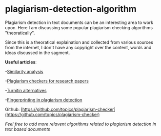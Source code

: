 # plagiarism-detection-algorithm
Plagiarism detection in text documents can be an interesting area to work upon. Here I am discussing some popular plagiarism checking algorithms "theoratically".

Since this is a theoratical explaination and collected from various sources from the internet, I don't have any copyright over the content, words and ideas discussed in the sagment. 

**Useful articles**:

-[Similarity analysis](http://ccis2k.org/iajit/PDF/vol.9,no.4/2796-4.pdf)

-[Plagiarism checkers for research papers](https://plagiarism.tech/best-plagiarism-checker-for-research-papers/)

-[Turnitin alternatives](https://writinghelp.net/turnitin-free-download-best-plagiarism-checker-for-students/)

-[Fingerprinting in plagiarism detection](https://en.wikipedia.org/wiki/Plagiarism_detection#Fingerprinting)

Github: [https://github.com/topics/plagiarism-checker](https://github.com/topics/plagiarism-checker)

*Feel free to add more relavent algorithms related to plagiarism detection in text based documents*
